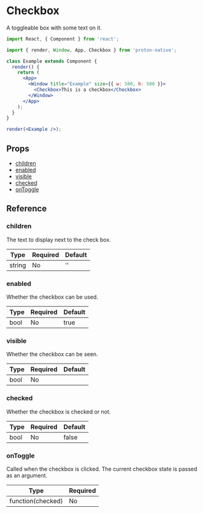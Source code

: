 # Checkbox

A toggleable box with some text on it.

```jsx
import React, { Component } from 'react';

import { render, Window, App, Checkbox } from 'proton-native';

class Example extends Component {
  render() {
    return (
      <App>
        <Window title="Example" size={{ w: 500, h: 500 }}>
          <Checkbox>This is a checkbox</Checkbox>
        </Window>
      </App>
    );
  }
}

render(<Example />);
```

## Props

* [children](#children)
* [enabled](#enabled)
* [visible](#visible)
* [checked](#checked)
* [onToggle](#onToggle)

## Reference

### children

The text to display next to the check box.

| **Type** | **Required** | **Default** |
| -------- | ------------ | ----------- |
| string   | No           | ''          |

### enabled

Whether the checkbox can be used.

| **Type** | **Required** | **Default** |
| -------- | ------------ | ----------- |
| bool     | No           | true        |

### visible

Whether the checkbox can be seen.

| **Type** | **Required** | **Default** |
| -------- | ------------ | ----------- |
| bool     | No           |

### checked

Whether the checkbox is checked or not.

| **Type** | **Required** | **Default** |
| -------- | ------------ | ----------- |
| bool     | No           | false       |

### onToggle

Called when the checkbox is clicked. The current checkbox state is passed as an argument.

| **Type**          | **Required** |
| ----------------- | ------------ |
| function(checked) | No           |
